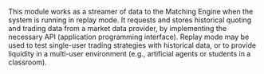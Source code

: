 This module works as a streamer of data to the Matching Engine when the system is running in replay mode. It requests and stores historical quoting and trading data from a market data provider, by implementing the necessary API (application programming interface). Replay mode may be used to test single-user trading strategies with historical data, or to provide liquidity in a multi-user environment (e.g., artificial agents or students in a classroom).
